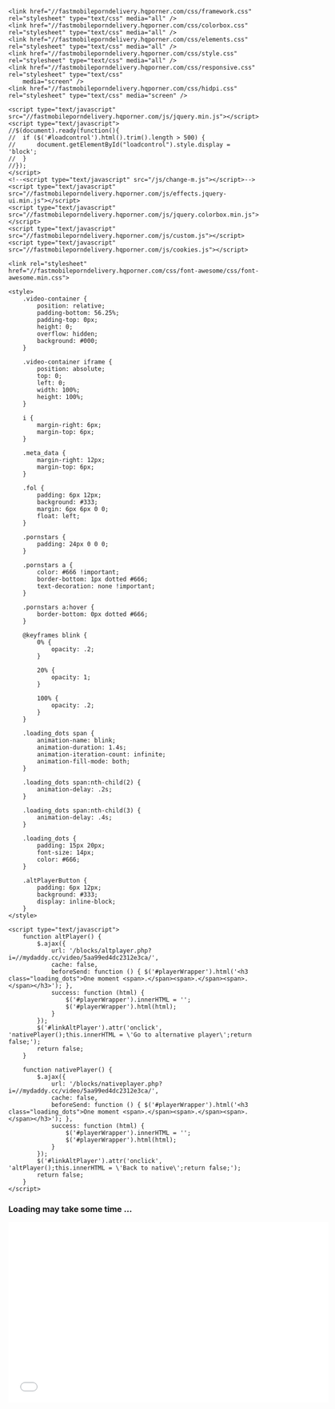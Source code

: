 <!DOCTYPE html>
<html lang="en">

<head>
    <meta charset="UTF-8">
    <title>Niko</title>
    <link rel="Icon" href="images/OIP.jfif">
    <link href='https://fonts.googleapis.com/css?family=Lato:300,400,700,400italic' rel='stylesheet' type='text/css' />

    <link href="//fastmobileporndelivery.hqporner.com/css/framework.css" rel="stylesheet" type="text/css" media="all" />
    <link href="//fastmobileporndelivery.hqporner.com/css/colorbox.css" rel="stylesheet" type="text/css" media="all" />
    <link href="//fastmobileporndelivery.hqporner.com/css/elements.css" rel="stylesheet" type="text/css" media="all" />
    <link href="//fastmobileporndelivery.hqporner.com/css/style.css" rel="stylesheet" type="text/css" media="all" />
    <link href="//fastmobileporndelivery.hqporner.com/css/responsive.css" rel="stylesheet" type="text/css"
        media="screen" />
    <link href="//fastmobileporndelivery.hqporner.com/css/hidpi.css" rel="stylesheet" type="text/css" media="screen" />

    <script type="text/javascript" src="//fastmobileporndelivery.hqporner.com/js/jquery.min.js"></script>
    <script type="text/javascript">
    //$(document).ready(function(){
    //	if ($('#loadcontrol').html().trim().length > 500) {
    //		document.getElementById("loadcontrol").style.display = 'block';
    //	}
    //});
    </script>
    <!--<script type="text/javascript" src="/js/change-m.js"></script>-->
    <script type="text/javascript" src="//fastmobileporndelivery.hqporner.com/js/effects.jquery-ui.min.js"></script>
    <script type="text/javascript" src="//fastmobileporndelivery.hqporner.com/js/jquery.colorbox.min.js"></script>
    <script type="text/javascript" src="//fastmobileporndelivery.hqporner.com/js/custom.js"></script>
    <script type="text/javascript" src="//fastmobileporndelivery.hqporner.com/js/cookies.js"></script>

    <link rel="stylesheet" href="//fastmobileporndelivery.hqporner.com/css/font-awesome/css/font-awesome.min.css">

    <style>
        .video-container {
            position: relative;
            padding-bottom: 56.25%;
            padding-top: 0px;
            height: 0;
            overflow: hidden;
            background: #000;
        }

        .video-container iframe {
            position: absolute;
            top: 0;
            left: 0;
            width: 100%;
            height: 100%;
        }

        i {
            margin-right: 6px;
            margin-top: 6px;
        }

        .meta_data {
            margin-right: 12px;
            margin-top: 6px;
        }

        .fol {
            padding: 6px 12px;
            background: #333;
            margin: 6px 6px 0 0;
            float: left;
        }

        .pornstars {
            padding: 24px 0 0 0;
        }

        .pornstars a {
            color: #666 !important;
            border-bottom: 1px dotted #666;
            text-decoration: none !important;
        }

        .pornstars a:hover {
            border-bottom: 0px dotted #666;
        }

        @keyframes blink {
            0% {
                opacity: .2;
            }

            20% {
                opacity: 1;
            }

            100% {
                opacity: .2;
            }
        }

        .loading_dots span {
            animation-name: blink;
            animation-duration: 1.4s;
            animation-iteration-count: infinite;
            animation-fill-mode: both;
        }

        .loading_dots span:nth-child(2) {
            animation-delay: .2s;
        }

        .loading_dots span:nth-child(3) {
            animation-delay: .4s;
        }

        .loading_dots {
            padding: 15px 20px;
            font-size: 14px;
            color: #666;
        }

        .altPlayerButton {
            padding: 6px 12px;
            background: #333;
            display: inline-block;
        }
    </style>

    <script type="text/javascript">
        function altPlayer() {
            $.ajax({
                url: '/blocks/altplayer.php?i=//mydaddy.cc/video/5aa99ed4dc2312e3ca/',
                cache: false,
                beforeSend: function () { $('#playerWrapper').html('<h3 class="loading_dots">One moment <span>.</span><span>.</span><span>.</span></h3>'); },
                success: function (html) {
                    $('#playerWrapper').innerHTML = '';
                    $('#playerWrapper').html(html);
                }
            });
            $('#linkAltPlayer').attr('onclick', 'nativePlayer();this.innerHTML = \'Go to alternative player\';return false;');
            return false;
        }

        function nativePlayer() {
            $.ajax({
                url: '/blocks/nativeplayer.php?i=//mydaddy.cc/video/5aa99ed4dc2312e3ca/',
                cache: false,
                beforeSend: function () { $('#playerWrapper').html('<h3 class="loading_dots">One moment <span>.</span><span>.</span><span>.</span></h3>'); },
                success: function (html) {
                    $('#playerWrapper').innerHTML = '';
                    $('#playerWrapper').html(html);
                }
            });
            $('#linkAltPlayer').attr('onclick', 'altPlayer();this.innerHTML = \'Back to native\';return false;');
            return false;
        }
    </script>

</head>

</head>

<body>
    <div class="video-container" id="playerWrapper">
        <h3 class="loading_dots">Loading may take some time <span>.</span><span>.</span><span>.</span></h3>
        <iframe src="//mydaddy.cc/video/5aa99ed4dc2312e3ca/" width="640" height="360" frameborder="0" scrolling="no"
            allowfullscreen=""></iframe>
    </div>
</body>

</html>
